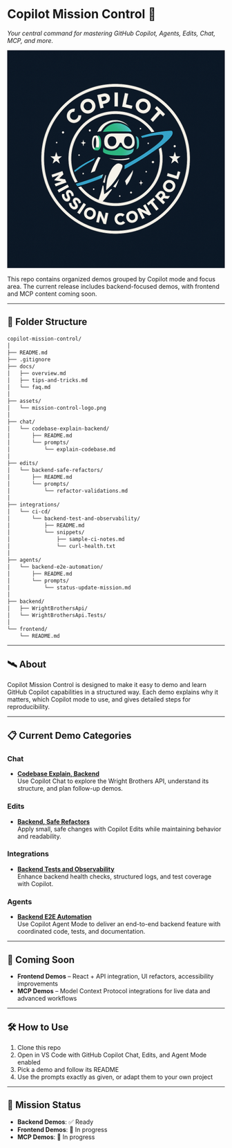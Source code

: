 # Copilot Mission Control 🚀
*Your central command for mastering GitHub Copilot, Agents, Edits, Chat, MCP, and more.*

![Copilot Mission Control Logo](assets/mission-control-logo.png)

This repo contains organized demos grouped by Copilot mode and focus area. 
The current release includes backend-focused demos, with frontend and MCP content coming soon.

---

## 📂 Folder Structure

```
copilot-mission-control/
│
├── README.md
├── .gitignore
├── docs/
│   ├── overview.md
│   ├── tips-and-tricks.md
│   └── faq.md
│
├── assets/
│   └── mission-control-logo.png
│
├── chat/
│   └── codebase-explain-backend/
│       ├── README.md
│       └── prompts/
│           └── explain-codebase.md
│
├── edits/
│   └── backend-safe-refactors/
│       ├── README.md
│       └── prompts/
│           └── refactor-validations.md
│
├── integrations/
│   └── ci-cd/
│       └── backend-test-and-observability/
│           ├── README.md
│           └── snippets/
│               ├── sample-ci-notes.md
│               └── curl-health.txt
│
├── agents/
│   └── backend-e2e-automation/
│       ├── README.md
│       └── prompts/
│           └── status-update-mission.md
│
├── backend/
│   ├── WrightBrothersApi/
│   └── WrightBrothersApi.Tests/
│
└── frontend/
    └── README.md
```

---

## 🛰 About
Copilot Mission Control is designed to make it easy to demo and learn GitHub Copilot capabilities in a structured way. 
Each demo explains why it matters, which Copilot mode to use, and gives detailed steps for reproducibility.

---

## 📋 Current Demo Categories

### Chat
- **[Codebase Explain, Backend](chat/codebase-explain-backend/)**  
  Use Copilot Chat to explore the Wright Brothers API, understand its structure, and plan follow-up demos.

### Edits
- **[Backend, Safe Refactors](edits/backend-safe-refactors/)**  
  Apply small, safe changes with Copilot Edits while maintaining behavior and readability.

### Integrations
- **[Backend Tests and Observability](integrations/ci-cd/backend-test-and-observability/)**  
  Enhance backend health checks, structured logs, and test coverage with Copilot.

### Agents
- **[Backend E2E Automation](agents/backend-e2e-automation/)**  
  Use Copilot Agent Mode to deliver an end-to-end backend feature with coordinated code, tests, and documentation.

---

## 🔮 Coming Soon
- **Frontend Demos** – React + API integration, UI refactors, accessibility improvements
- **MCP Demos** – Model Context Protocol integrations for live data and advanced workflows

---

## 🛠 How to Use
1. Clone this repo  
2. Open in VS Code with GitHub Copilot Chat, Edits, and Agent Mode enabled  
3. Pick a demo and follow its README  
4. Use the prompts exactly as given, or adapt them to your own project

---

## 📡 Mission Status
- **Backend Demos**: ✅ Ready
- **Frontend Demos**: 🔄 In progress
- **MCP Demos**: 🔄 In progress
